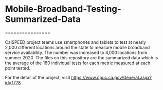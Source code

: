 # Mobile-Broadband-Testing-Summarized-Data
================

CalSPEED project teams use smartphones and tablets to test at nearly 2,000 different locations around the state to measure mobile broadband service availability. 
The number was increased to 4,000 locations from summer 2020. 
The files on this repository are the summarized data which is the average of the 160 individual tests for each metric measured at each point tested.

For the detail of the project, visit https://www.cpuc.ca.gov/General.aspx?id=1778
